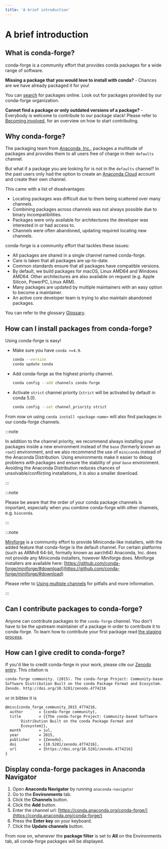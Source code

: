 ```yaml
---
title: 'A brief introduction'
---
```


<a id="a-brief-introduction"></a>

# A brief introduction

<a id="what-is-conda-forge"></a>

## What is conda-forge?

conda-forge is a community effort that provides conda packages for a wide range of software.

**Missing a package that you would love to install with conda?** - Chances are we have already packaged it for you!

You can [search](https://anaconda.org/) for packages online. Look out for packages provided by our conda-forge organization.

**Cannot find a package or only outdated versions of a package?** - Everybody is welcome to contribute to our package stack! Please refer to [Becoming involved](contributing.md#becoming-involved), for an overview on how to start contributing.

<a id="why-conda-forge"></a>

## Why conda-forge?

The packaging team from [Anaconda, Inc.](https://anaconda.org/), packages a multitude of packages and provides them to all users free of charge in their `defaults` channel.

But what if a package you are looking for is not in the `defaults` channel?
In the past users only had the option to create an [Anaconda Cloud](https://anaconda.org/) account and create their own channel.

This came with a list of disadvantages:

- Locating packages was difficult due to them being scattered over many channels.
- Combining packages across channels was not always possible due to binary incompatibilities.
- Packages were only available for architectures the developer was interested in or had access to.
- Channels were often abandoned, updating required locating new channels.

conda-forge is a community effort that tackles these issues:

- All packages are shared in a single channel named conda-forge.
- Care is taken that all packages are up-to-date.
- Common standards ensure that all packages have compatible versions.
- By default, we build packages for macOS, Linux AMD64 and Windows AMD64.
  Other architectures are also available on request (e.g. Apple Silicon, PowerPC, Linux ARM).
- Many packages are updated by multiple maintainers with an easy option to become a maintainer.
- An active core developer team is trying to also maintain abandoned packages.

You can refer to the glossary [Glossary](../misc/index.md#misc-glossary).

<a id="how-to-install"></a>

<a id="how-can-i-install-packages-from-conda-forge"></a>

## How can I install packages from conda-forge?

Using conda-forge is easy!

- Make sure you have `conda >=4.9`.
  ```bash
  conda --version
  conda update conda
  ```
- Add conda-forge as the highest priority channel.
  ```bash
  conda config --add channels conda-forge
  ```
- Activate `strict` channel priority (`strict` will be activated by default in conda 5.0).
  ```bash
  conda config --set channel_priority strict
  ```

From now on using `conda install <package-name>` will also find packages in our conda-forge channels.

:::note

In addition to the channel priority,
we recommend always installing your packages inside a new environment instead of the `base` (formerly known as `root`) environment,
and we also recommend the use of `miniconda` instead of the Anaconda Distribution.
Using environments make it easier to debug problems with packages and ensure the stability of your `base` environment.
Avoiding the Anaconda Distribution reduces chances of unsolvable/conflicting installations, it is also a smaller download.

:::

:::note

Please be aware that the order of your conda package channels is important, especially when you combine conda-forge with other channels, e.g. `bioconda`.

:::

:::note

[Miniforge](https://github.com/conda-forge/miniforge) is a community
effort to provide Miniconda-like installers, with the added feature that
conda-forge is the default channel.
For certain platforms (such as ARMv8 64-bit, formally known as aarch64)
Anaconda, Inc. does not provide any Miniconda installers, however Miniforge
does.
Miniforge installers are available here: [https://github.com/conda-forge/miniforge/#download](https://github.com/conda-forge/miniforge/#download)

Please refer to [Using multiple channels](tipsandtricks.md#multiple-channels) for pitfalls and more information.

:::

<a id="can-i-contribute-packages-to-conda-forge"></a>

## Can I contribute packages to conda-forge?

Anyone can contribute packages to the `conda-forge` channel.
You don't have to be the upstream maintainer of a package in order to contribute it to conda-forge.
To learn how to contribute your first package read [the staging process](../maintainer/adding_pkgs.md#creating-recipes).

<a id="how-can-i-give-credit-to-conda-forge"></a>

## How can I give credit to conda-forge?

If you'd like to credit conda-forge in your work, please cite our [Zenodo entry](https://doi.org/10.5281/zenodo.4774216). This citation is

```default
conda-forge community. (2015). The conda-forge Project: Community-based
Software Distribution Built on the conda Package Format and Ecosystem.
Zenodo. http://doi.org/10.5281/zenodo.4774216
```

or in bibtex it is

```default
@misc{conda_forge_community_2015_4774216,
  author       = {conda-forge community},
  title        = {{The conda-forge Project: Community-based Software
       Distribution Built on the conda Package Format and
       Ecosystem}},
  month        = jul,
  year         = 2015,
  publisher    = {Zenodo},
  doi          = {10.5281/zenodo.4774216},
  url          = {https://doi.org/10.5281/zenodo.4774216}
}
```

<a id="display-conda-forge-packages-in-anaconda-navigator"></a>

## Display conda-forge packages in Anaconda Navigator

1. Open **Anaconda Navigator** by running `anaconda-navigator`
2. Go to the **Environments** tab.
3. Click the **Channels** button.
4. Click the **Add** button.
5. Enter the channel url: [https://conda.anaconda.org/conda-forge/](https://conda.anaconda.org/conda-forge/)
6. Press the **Enter key** on your keyboard.
7. Click the **Update channels** button.

From now on, whenever the **package filter** is set to **All** on the Environments tab, all conda-forge packages will be displayed.

